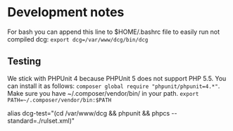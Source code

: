 # Development notes

For bash you can append this line to $HOME/.bashrc file to easily run not
compiled dcg:
`export dcg=/var/www/dcg/bin/dcg`

## Testing
We stick with PHPUnit 4 because PHPUnit 5 does not support PHP 5.5. You can
install it as follows: `composer global require "phpunit/phpunit=4.*"`. Make
sure you have ~/.composer/vendor/bin/ in your path.
`export PATH=~/.composer/vendor/bin:$PATH`


alias dcg-test="(cd /var/www/dcg && phpunit && phpcs --standard=./rulset.xml)"

